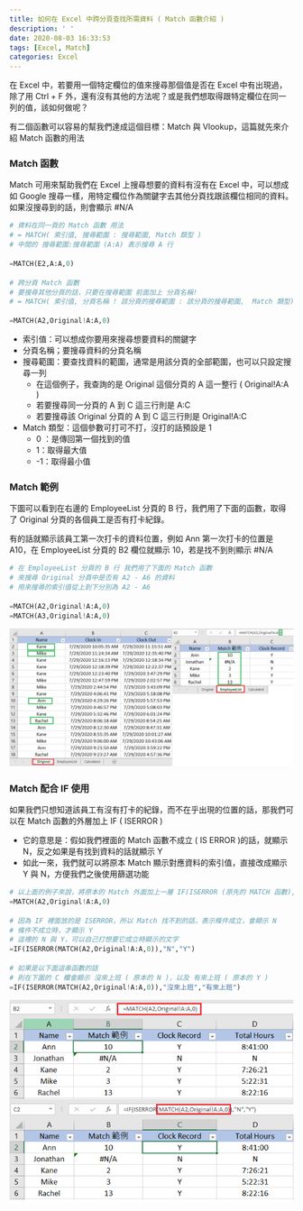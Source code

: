 ```yaml
---
title: 如何在 Excel 中跨分頁查找所需資料 ( Match 函數介紹 )
description: ' '
date: 2020-08-03 16:33:53
tags: [Excel, Match]
categories: Excel
---
```

在 Excel 中，若要用一個特定欄位的值來搜尋那個值是否在 Excel 中有出現過，除了用 Ctrl + F 外，還有沒有其他的方法呢？或是我們想取得跟特定欄位在同一列的值，該如何做呢？

有二個函數可以容易的幫我們達成這個目標：Match 與 Vlookup，這篇就先來介紹 Match 函數的用法

### Match 函數

Match 可用來幫助我們在 Excel 上搜尋想要的資料有沒有在 Excel 中，可以想成如 Google 搜尋一樣，用特定欄位作為關鍵字去其他分頁找跟該欄位相同的資料。如果沒搜尋到的話，則會顯示 #N/A
```python
# 資料在同一頁的 Match 函數 用法
# = MATCH( 索引值, 搜尋範圍 : 搜尋範圍, Match 類型 )
# 中間的 搜尋範圍:搜尋範圍 (A:A) 表示搜尋 A 行

=MATCH(E2,A:A,0)

# 跨分頁 Match 函數
# 要搜尋其他分頁的話，只要在搜尋範圍 前面加上 分頁名稱!
# = MATCH( 索引值, 分頁名稱 ! 該分頁的搜尋範圍 : 該分頁的搜尋範圍,  Match 類型)

=MATCH(A2,Original!A:A,0)
```
- 索引值：可以想成你要用來搜尋想要資料的關鍵字
- 分頁名稱；要搜尋資料的分頁名稱
- 搜尋範圍：要查找資料的範圍，通常是用該分頁的全部範圍，也可以只設定搜尋一列
    - 在這個例子，我查詢的是 Original 這個分頁的 A 這一整行 ( Original!A:A )
    - 若要搜尋同一分頁的 A 到 C 這三行則是 A:C
    - 若要搜尋該 Original 分頁的 A 到 C 這三行則是 Original!A:C
- Match 類型：這個參數可打可不打，沒打的話預設是 1
    - 0 ：是傳回第一個找到的值
    - 1：取得最大值
    - -1：取得最小值


### Match 範例

下圖可以看到在右邊的 EmployeeList 分頁的 B 行，我們用了下面的函數，取得了 Original 分頁的各個員工是否有打卡紀錄。

有的話就顯示該員工第一次打卡的資料位置，例如 Ann 第一次打卡的位置是 A10，在 EmployeeList 分頁的 B2 欄位就顯示 10，若是找不到則顯示 #N/A

```python
# 在 EmployeeList 分頁的 B 行 我們用了下面的 Match 函數
# 來搜尋 Original 分頁中是否有 A2 - A6 的資料
# 用來搜尋的索引值從上到下分別為 A2 - A6

=MATCH(A2,Original!A:A,0)
=MATCH(A3,Original!A:A,0)
```
![Alt txt](../images/5-1.png)

### Match 配合 IF 使用

如果我們只想知道該員工有沒有打卡的紀錄，而不在乎出現的位置的話，那我們可以在 Match 函數的外層加上 IF ( ISERROR )

- 它的意思是：假如我們裡面的 Match 函數不成立 ( IS ERROR )的話，就顯示 N，反之如果是有找到資料的話就顯示 Y
- 如此一來，我們就可以將原本 Match 顯示對應資料的索引值，直接改成顯示 Y 與 N，方便我們之後使用篩選功能

```python
# 以上面的例子來說，將原本的 Match 外面加上一層 IF(ISERROR (原先的 MATCH 函數), "N", "Y")
=MATCH(A2,Original!A:A,0)

# 因為 IF 裡面放的是 ISERROR，所以 Match 找不到的話，表示條件成立，會顯示 N
# 條件不成立時，才顯示 Y
# 這裡的 N 與 Y，可以自己打想要它成立時顯示的文字
=IF(ISERROR(MATCH(A2,Original!A:A,0)),"N","Y")

# 如果是以下面這串函數的話
# 則在下圖的 C 欄會顯示 沒來上班 ( 原本的 N )，以及 有來上班 ( 原本的 Y )
=IF(ISERROR(MATCH(A2,Original!A:A,0)),"沒來上班","有來上班")

```
![Alt txt](../images/5-2.png)